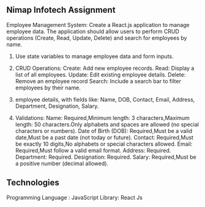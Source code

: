 ## Nimap Infotech Assignment

Employee Management System:
Create a React.js application to manage employee data. The application should allow users to perform CRUD operations (Create, Read, Update, Delete) and search for employees by name.
1)	Use state variables to manage employee data and form inputs.
2)	CRUD Operations:
Create: Add new employee records.
Read: Display a list of all employees.
Update: Edit existing employee details.
Delete: Remove an employee record
Search: Include a search bar to filter employees by their name.
3)	employee details, with fields like: Name, DOB, Contact, Email, Address, Department,        Designation, Salary.

4)	Validations:
Name: Required,Minimum length: 3 characters,Maximum length: 50 characters.Only    alphabets and spaces are allowed (no special               characters or numbers).
                  Date of Birth (DOB): Required,Must be a valid date,Must be a past date (not today or future).
                  Contact: Required,Must be exactly 10 digits,No alphabets or special characters allowed.
	Email: Required,Must follow a valid email format.
                   Address: Required.
                   Department: Required.
                   Designation: Required.
 Salary: Required,Must be a positive number (decimal allowed).

## Technologies
Programming Language : JavaScript
Library: React Js

